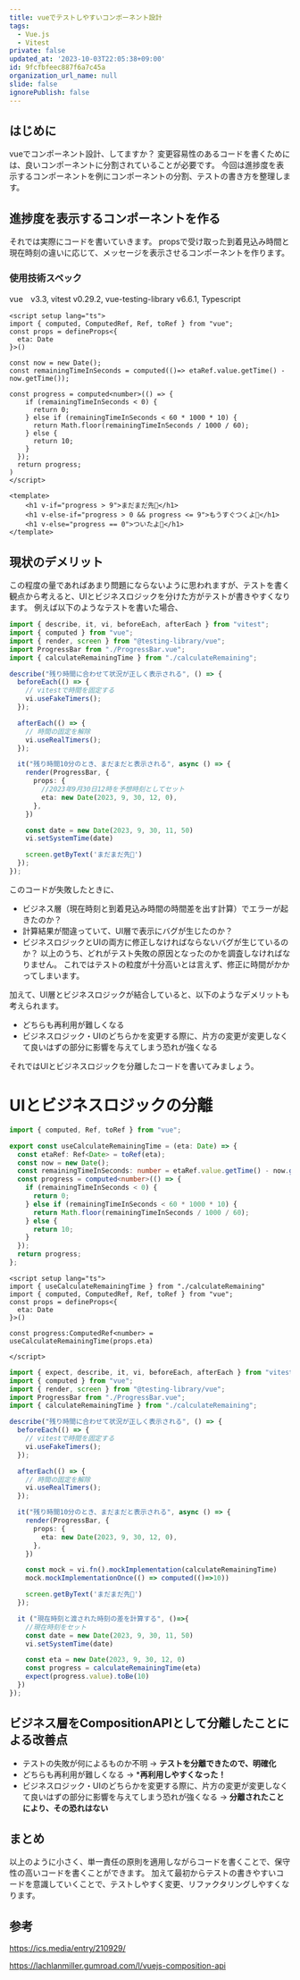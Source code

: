 ```yaml
---
title: vueでテストしやすいコンポーネント設計
tags:
  - Vue.js
  - Vitest
private: false
updated_at: '2023-10-03T22:05:38+09:00'
id: 9fcfbfeec887f6a7c45a
organization_url_name: null
slide: false
ignorePublish: false
---
```

## はじめに
vueでコンポーネント設計、してますか？
変更容易性のあるコードを書くためには、良いコンポーネントに分割されていることが必要です。
今回は進捗度を表示するコンポーネントを例にコンポーネントの分割、テストの書き方を整理します。


## 進捗度を表示するコンポーネントを作る
それでは実際にコードを書いていきます。
propsで受け取った到着見込み時間と現在時刻の違いに応じて、メッセージを表示させるコンポーネントを作ります。

### 使用技術スペック
vue　v3.3, vitest v0.29.2, vue-testing-library v6.6.1, Typescript

```vue
<script setup lang="ts">
import { computed, ComputedRef, Ref, toRef } from "vue";
const props = defineProps<{
  eta: Date
}>()

const now = new Date();
const remainingTimeInSeconds = computed(()=> etaRef.value.getTime() - now.getTime());

const progress = computed<number>(() => {
    if (remainingTimeInSeconds < 0) {
      return 0;
    } else if (remainingTimeInSeconds < 60 * 1000 * 10) {
      return Math.floor(remainingTimeInSeconds / 1000 / 60);
    } else {
      return 10;
    }
  });
  return progress;
)
</script>

<template>
    <h1 v-if="progress > 9">まだまだ先🍤</h1>
    <h1 v-else-if="progress > 0 && progress <= 9">もうすぐつくよ🧋</h1>
    <h1 v-else="progress == 0">ついたよ🍜</h1>
</template>
```
## 現状のデメリット
この程度の量であればあまり問題にならないように思われますが、テストを書く観点から考えると、UIとビジネスロジックを分けた方がテストが書きやすくなります。
例えば以下のようなテストを書いた場合、
```ts
import { describe, it, vi, beforeEach, afterEach } from "vitest";
import { computed } from "vue";
import { render, screen } from "@testing-library/vue";
import ProgressBar from "./ProgressBar.vue";
import { calculateRemainingTime } from "./calculateRemaining";

describe("残り時間に合わせて状況が正しく表示される", () => {
  beforeEach(() => {
    // vitestで時間を固定する
    vi.useFakeTimers();
  });

  afterEach(() => {
    // 時間の固定を解除
    vi.useRealTimers();
  });

  it("残り時間10分のとき、まだまだと表示される", async () => {
    render(ProgressBar, {
      props: {
        //2023年9月30日12時を予想時刻としてセット
        eta: new Date(2023, 9, 30, 12, 0),
      },
    })

    const date = new Date(2023, 9, 30, 11, 50)
    vi.setSystemTime(date)

    screen.getByText('まだまだ先🍤')
  });
});
```
このコードが失敗したときに、
* ビジネス層（現在時刻と到着見込み時間の時間差を出す計算）でエラーが起きたのか？
* 計算結果が間違っていて、UI層で表示にバグが生じたのか？
* ビジネスロジックとUIの両方に修正しなければならないバグが生じているのか？
以上のうち、どれがテスト失敗の原因となったのかを調査しなければなりません。
これではテストの粒度が十分高いとは言えず、修正に時間がかかってしまいます。

加えて、UI層とビジネスロジックが結合していると、以下のようなデメリットも考えられます。
* どちらも再利用が難しくなる
* ビジネスロジック・UIのどちらかを変更する際に、片方の変更が変更しなくて良いはずの部分に影響を与えてしまう恐れが強くなる

それではUIとビジネスロジックを分離したコードを書いてみましょう。

# UIとビジネスロジックの分離
```calculateRemaining.ts
import { computed, Ref, toRef } from "vue";

export const useCalculateRemainingTime = (eta: Date) => {
  const etaRef: Ref<Date> = toRef(eta);
  const now = new Date();
  const remainingTimeInSeconds: number = etaRef.value.getTime() - now.getTime();
  const progress = computed<number>(() => {
    if (remainingTimeInSeconds < 0) {
      return 0;
    } else if (remainingTimeInSeconds < 60 * 1000 * 10) {
      return Math.floor(remainingTimeInSeconds / 1000 / 60);
    } else {
      return 10;
    }
  });
  return progress;
};
```

```Progress.vue
<script setup lang="ts">
import { useCalculateRemainingTime } from "./calculateRemaining"
import { computed, ComputedRef, Ref, toRef } from "vue";
const props = defineProps<{
  eta: Date
}>()

const progress:ComputedRef<number> = useCalculateRemainingTime(props.eta)

</script>
```
```Progress.test.ts
import { expect, describe, it, vi, beforeEach, afterEach } from "vitest";
import { computed } from "vue";
import { render, screen } from "@testing-library/vue";
import ProgressBar from "./ProgressBar.vue";
import { calculateRemainingTime } from "./calculateRemaining";

describe("残り時間に合わせて状況が正しく表示される", () => {
  beforeEach(() => {
    // vitestで時間を固定する
    vi.useFakeTimers();
  });

  afterEach(() => {
    // 時間の固定を解除
    vi.useRealTimers();
  });

  it("残り時間10分のとき、まだまだと表示される", async () => {
    render(ProgressBar, {
      props: {
        eta: new Date(2023, 9, 30, 12, 0),
      },
    })

    const mock = vi.fn().mockImplementation(calculateRemainingTime)
    mock.mockImplementationOnce(() => computed(()=>10))

    screen.getByText('まだまだ先🍤')
  });

  it ("現在時刻と渡された時刻の差を計算する", ()=>{
    //現在時刻をセット
    const date = new Date(2023, 9, 30, 11, 50)
    vi.setSystemTime(date)

    const eta = new Date(2023, 9, 30, 12, 0)
    const progress = calculateRemainingTime(eta)
    expect(progress.value).toBe(10)
  })
});
```

## ビジネス層をCompositionAPIとして分離したことによる改善点 
* テストの失敗が何によるものか不明 -> **テストを分離できたので、明確化**
* どちらも再利用が難しくなる -> ***再利用しやすくなった！**
* ビジネスロジック・UIのどちらかを変更する際に、片方の変更が変更しなくて良いはずの部分に影響を与えてしまう恐れが強くなる -> **分離されたことにより、その恐れはない**

## まとめ
以上のように小さく、単一責任の原則を適用しながらコードを書くことで、保守性の高いコードを書くことができます。
加えて最初からテストの書きやすいコードを意識していくことで、テストしやすく変更、リファクタリングしやすくなります。

## 参考
https://ics.media/entry/210929/

https://lachlanmiller.gumroad.com/l/vuejs-composition-api
